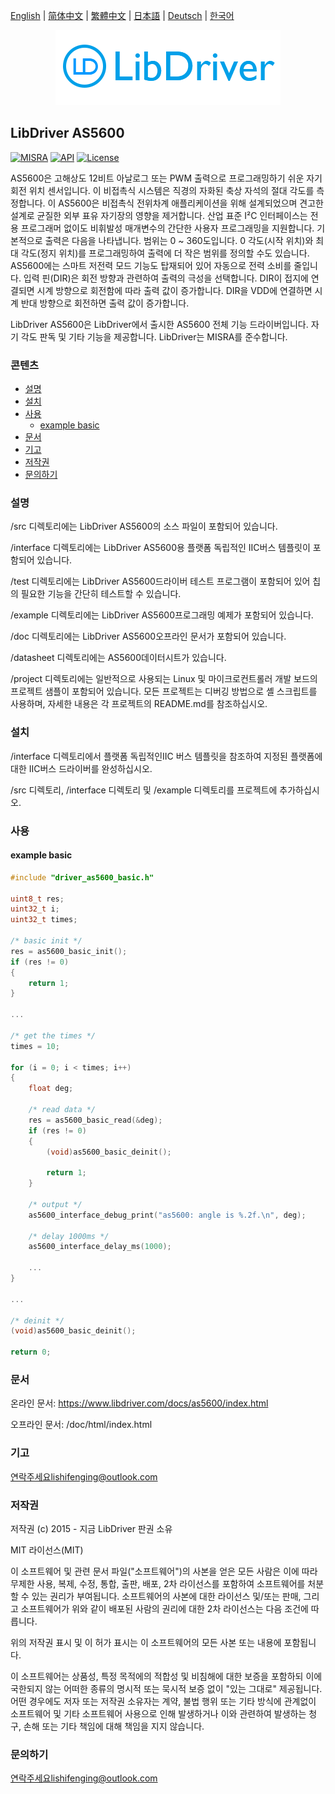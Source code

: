 [English](/README.md) | [ 简体中文](/README_zh-Hans.md) | [繁體中文](/README_zh-Hant.md) | [日本語](/README_ja.md) | [Deutsch](/README_de.md) | [한국어](/README_ko.md)

<div align=center>
<img src="/doc/image/logo.png"/>
</div>

## LibDriver AS5600

[![MISRA](https://img.shields.io/badge/misra-compliant-brightgreen.svg)](/misra/README.md) [![API](https://img.shields.io/badge/api-reference-blue.svg)](https://www.libdriver.com/docs/as5600/index.html) [![License](https://img.shields.io/badge/license-MIT-brightgreen.svg)](/LICENSE)

AS5600은 고해상도 12비트 아날로그 또는 PWM 출력으로 프로그래밍하기 쉬운 자기 회전 위치 센서입니다. 이 비접촉식 시스템은 직경의 자화된 축상 자석의 절대 각도를 측정합니다. 이 AS5600은 비접촉식 전위차계 애플리케이션을 위해 설계되었으며 견고한 설계로 균질한 외부 표유 자기장의 영향을 제거합니다. 산업 표준 I²C 인터페이스는 전용 프로그래머 없이도 비휘발성 매개변수의 간단한 사용자 프로그래밍을 지원합니다. 기본적으로 출력은 다음을 나타냅니다. 범위는 0 ~ 360도입니다. 0 각도(시작 위치)와 최대 각도(정지 위치)를 프로그래밍하여 출력에 더 작은 범위를 정의할 수도 있습니다. AS5600에는 스마트 저전력 모드 기능도 탑재되어 있어 자동으로 전력 소비를 줄입니다. 입력 핀(DIR)은 회전 방향과 관련하여 출력의 극성을 선택합니다. DIR이 접지에 연결되면 시계 방향으로 회전함에 따라 출력 값이 증가합니다. DIR을 VDD에 연결하면 시계 반대 방향으로 회전하면 출력 값이 증가합니다.

LibDriver AS5600은 LibDriver에서 출시한 AS5600 전체 기능 드라이버입니다. 자기 각도 판독 및 기타 기능을 제공합니다. LibDriver는 MISRA를 준수합니다.

### 콘텐츠

  - [설명](#설명)
  - [설치](#설치)
  - [사용](#사용)
    - [example basic](#example-basic)
  - [문서](#문서)
  - [기고](#기고)
  - [저작권](#저작권)
  - [문의하기](#문의하기)

### 설명

/src 디렉토리에는 LibDriver AS5600의 소스 파일이 포함되어 있습니다.

/interface 디렉토리에는 LibDriver AS5600용 플랫폼 독립적인 IIC버스 템플릿이 포함되어 있습니다.

/test 디렉토리에는 LibDriver AS5600드라이버 테스트 프로그램이 포함되어 있어 칩의 필요한 기능을 간단히 테스트할 수 있습니다.

/example 디렉토리에는 LibDriver AS5600프로그래밍 예제가 포함되어 있습니다.

/doc 디렉토리에는 LibDriver AS5600오프라인 문서가 포함되어 있습니다.

/datasheet 디렉토리에는 AS5600데이터시트가 있습니다.

/project 디렉토리에는 일반적으로 사용되는 Linux 및 마이크로컨트롤러 개발 보드의 프로젝트 샘플이 포함되어 있습니다. 모든 프로젝트는 디버깅 방법으로 셸 스크립트를 사용하며, 자세한 내용은 각 프로젝트의 README.md를 참조하십시오.

### 설치

/interface 디렉토리에서 플랫폼 독립적인IIC 버스 템플릿을 참조하여 지정된 플랫폼에 대한 IIC버스 드라이버를 완성하십시오.

/src 디렉토리, /interface 디렉토리 및 /example 디렉토리를 프로젝트에 추가하십시오.

### 사용

#### example basic

```C
#include "driver_as5600_basic.h"

uint8_t res;
uint32_t i;
uint32_t times;

/* basic init */
res = as5600_basic_init();
if (res != 0)
{
    return 1;
}

...
    
/* get the times */
times = 10;

for (i = 0; i < times; i++)
{
    float deg;

    /* read data */
    res = as5600_basic_read(&deg);
    if (res != 0)
    {
        (void)as5600_basic_deinit();

        return 1;
    }

    /* output */
    as5600_interface_debug_print("as5600: angle is %.2f.\n", deg);

    /* delay 1000ms */
    as5600_interface_delay_ms(1000);
    
    ...
}

...
    
/* deinit */
(void)as5600_basic_deinit();

return 0;
```

### 문서

온라인 문서: https://www.libdriver.com/docs/as5600/index.html

오프라인 문서: /doc/html/index.html

### 기고

연락주세요lishifenging@outlook.com

### 저작권

저작권 (c) 2015 - 지금 LibDriver 판권 소유

MIT 라이선스(MIT)

이 소프트웨어 및 관련 문서 파일("소프트웨어")의 사본을 얻은 모든 사람은 이에 따라 무제한 사용, 복제, 수정, 통합, 출판, 배포, 2차 라이선스를 포함하여 소프트웨어를 처분할 수 있는 권리가 부여됩니다. 소프트웨어의 사본에 대한 라이선스 및/또는 판매, 그리고 소프트웨어가 위와 같이 배포된 사람의 권리에 대한 2차 라이선스는 다음 조건에 따릅니다.

위의 저작권 표시 및 이 허가 표시는 이 소프트웨어의 모든 사본 또는 내용에 포함됩니다.

이 소프트웨어는 상품성, 특정 목적에의 적합성 및 비침해에 대한 보증을 포함하되 이에 국한되지 않는 어떠한 종류의 명시적 또는 묵시적 보증 없이 "있는 그대로" 제공됩니다. 어떤 경우에도 저자 또는 저작권 소유자는 계약, 불법 행위 또는 기타 방식에 관계없이 소프트웨어 및 기타 소프트웨어 사용으로 인해 발생하거나 이와 관련하여 발생하는 청구, 손해 또는 기타 책임에 대해 책임을 지지 않습니다.

### 문의하기

연락주세요lishifenging@outlook.com